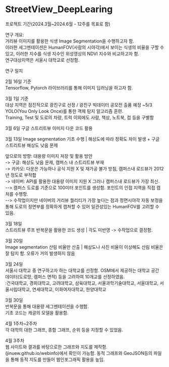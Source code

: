 # StreetView_DeepLearing

프로젝트 기간(2024.3월~2024.6월 - 12주를 목표로 함)


연구 개요:<br>
거리뷰 이미지를 활용한 식생 Image Segmentation을 수행하고자 함.<br>
이러한 세그멘테이션은 HumanFOV(사람의 시야각)에서 보이는 식생의 비율을 구할 수 있고, 이러한 지수를 식생 지수인 위성영상의 NDVI 지수와 비교하고자 함.<br>
연구대상지역은 서울시 대학교로 선정함.<br>

연구 일지<br>

2월 16일 기준<br>
Tensorflow, Pytorch 라이브러리를 통해 이미지 딥러닝을 하고자 함.<br>

3월 1일 기준<br>
대상 지역은 점진적으로 광진구로 선정 / 광진구 빅데이터 공모전 출품 예정 ~5/3<br>
YOLO(You Only Look Once)를 통한 객체 탐지 알고리즘 훈련.<br>
Training, Test 및 도로의 차량, 트럭 이외에도 사람, 책상, 노트북, 컵 등을 구별함<br>

3월 6일
구글 스트리트뷰 이미지 다운 코드 활용<br>

3월 13일
Image segmentation 기초 수행 | 해상도에 따라 정확도 차이 발생 + 구글 스트리트뷰 해상도 낮음 문제<br>

앞으로의 방향: 대용량 이미지 저장 및 활용 방안<br>
-> 구글: 해상도 낮음 문제, 캠퍼스 내 스트리트뷰 부재<br>
-> 카카오: 다운은 가능하나 공식 지원 X 및 재가공 불가 방침, 캠퍼스내 로드뷰가 2012년 정도로 부적합<br>
-> 네이버: API를 활용한 대용량 이미지 지원 X 그러나 캠퍼스내 로드뷰가 가장 최신.<br>
--> 캠퍼스 도로를 기준으로 100미터 포인트를 생성함. 포인트의 인접 지역을 직접 캡처를 수행항.<br>
--> 수작업이지만 네이버의 거리뷰 퀄리티가 가장 높다는 점과 정면시야각 자동 보정을 통해 도로의 정면부를 정확하게 캡쳐할 수 있어 일관성있는 HumanFOV를 고려할 수 있음.<br>

3월 18일<br>
스트리트뷰 루프 반복문을 활용한 코드 생성  | 각도 미반영 -> 수작업으로 결정함.<br>

3월 20일<br>
Image segmentation 산림 비율만 산출 | 해상도나 사진 비율이 이상해도 산림 비율은 잘 탐지 함. 오류가 거의 발생하지 않음<br>

3월 24일<br>
서울시 대학교 중 연구하고자 하는 대학교를 선정함. OSM에서 제공하는 대학교 공간 데이터(도로망, 캠퍼스 면적) 등을 고려하여 10개교를 선정하였음.<br>
:건국대학교, 경희대학교, 고려대학교, 삼육대학교, 서울과학기술대학교, 서울대학교, 서울시립대학교, 연세대학교, 이화여자대학교, 한양대학교<br>

3월 30일<br>
반복문을 통해 대용량 세그멘테이션을 수행함.<br>
기초 코드는 캐글의 모델을 활용함.<br>

4월 1주차~2주차<br>
각 대학의 대한 그래프, 종합 그래프, 순위 등을 지정할 수 있었음.<br>


4월 3주차<br>
웹 사이트와 결과를 바탕으로한 그래프와 지도를 제작함.<br>
(jinuew.github.io/webinfo)에서 확인이 가능함. 동적 그래프와 GeoJSON등의 파일을 통해 동적 지도를 만들어 웹인포그래픽 활용을 높임.<br>
